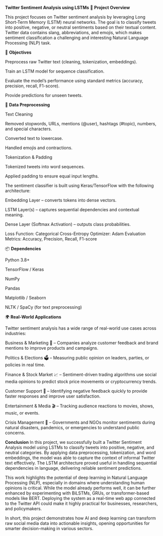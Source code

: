 **Twitter Sentiment Analysis using LSTMs**
📌 **Project Overview**

This project focuses on Twitter sentiment analysis by leveraging Long Short-Term Memory (LSTM) neural networks. The goal is to classify tweets into positive, negative, or neutral sentiments based on their textual content. Twitter data contains slang, abbreviations, and emojis, which makes sentiment classification a challenging and interesting Natural Language Processing (NLP) task.

🎯 **Objectives**

Preprocess raw Twitter text (cleaning, tokenization, embeddings).

Train an LSTM model for sequence classification.

Evaluate the model’s performance using standard metrics (accuracy, precision, recall, F1-score).

Provide predictions for unseen tweets.

🔧 **Data Preprocessing**

Text Cleaning

Removed stopwords, URLs, mentions (@user), hashtags (#topic), numbers, and special characters.

Converted text to lowercase.

Handled emojis and contractions.

Tokenization & Padding

Tokenized tweets into word sequences.

Applied padding to ensure equal input lengths.

The sentiment classifier is built using Keras/TensorFlow with the following architecture:

Embedding Layer – converts tokens into dense vectors.

LSTM Layer(s) – captures sequential dependencies and contextual meaning.

Dense Layer (Softmax Activation) – outputs class probabilities.

Loss Function: Categorical Cross-Entropy
Optimizer: Adam
Evaluation Metrics: Accuracy, Precision, Recall, F1-score

📦 **Dependencies**

Python 3.8+

TensorFlow / Keras

NumPy

Pandas

Matplotlib / Seaborn

NLTK / SpaCy (for text preprocessing)

🌍 **Real-World Applications**

Twitter sentiment analysis has a wide range of real-world use cases across industries:

Business & Marketing 🏢 – Companies analyze customer feedback and brand mentions to improve products and campaigns.

Politics & Elections 🗳 – Measuring public opinion on leaders, parties, or policies in real time.

Finance & Stock Market 📈 – Sentiment-driven trading algorithms use social media opinions to predict stock price movements or cryptocurrency trends.

Customer Support 💬 – Identifying negative feedback quickly to provide faster responses and improve user satisfaction.

Entertainment & Media 🎬 – Tracking audience reactions to movies, shows, music, or events.

Crisis Management 🚨 – Governments and NGOs monitor sentiments during natural disasters, pandemics, or emergencies to understand public concerns.

**Conclusion**
In this project, we successfully built a Twitter Sentiment Analysis model using LSTMs to classify tweets into positive, negative, and neutral categories. By applying data preprocessing, tokenization, and word embeddings, the model was able to capture the context of informal Twitter text effectively. The LSTM architecture proved useful in handling sequential dependencies in language, delivering reliable sentiment predictions.

This work highlights the potential of deep learning in Natural Language Processing (NLP), especially in domains where understanding human opinions is critical. While the model already performs well, it can be further enhanced by experimenting with BiLSTMs, GRUs, or transformer-based models like BERT. Deploying the system as a real-time web app connected to the Twitter API could make it highly practical for businesses, researchers, and policymakers.

In short, this project demonstrates how AI and deep learning can transform raw social media data into actionable insights, opening opportunities for smarter decision-making in various sectors.


